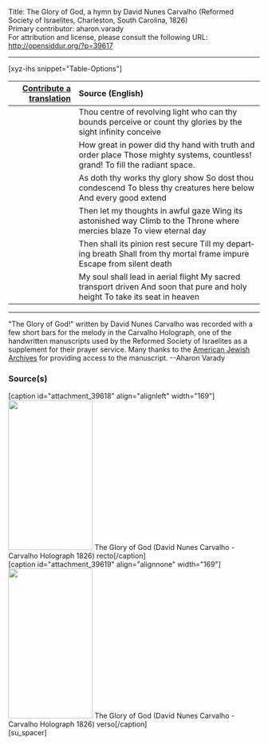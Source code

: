 <html>
<head></head>
<body>
Title: The Glory of God, a hymn by David Nunes Carvalho (Reformed Society of Israelites, Charleston, South Carolina, 1826)<br />
Primary contributor: aharon.varady<br />
For attribution and license, please consult the following URL: <a href="http://opensiddur.org/?p=39617">http://opensiddur.org/?p=39617</a>
<p />
<hr />

[xyz-ihs snippet="Table-Options"]<table style="margin-left: auto; margin-right: auto;" class="draggable">
<thead><tr><th id="x" style="text-align: right;"><a href="/contribute/upload/">Contribute a translation</a></th><th style="text-align: left;">Source (English)</th></tr></thead>
<tbody>
<tr><td style="vertical-align:top;">
<div class="liturgy" lang="he" style="text-align: right;">

</div></td>

<td style="vertical-align:top;">
<div class="english" lang="en" style="text-align: left;">
Thou centre of revolving light
 who can thy bounds perceive
or count thy glories by the sight 
infinity conceive
</div></td></tr>


<tr><td style="vertical-align:top;">
<div class="liturgy" lang="he" style="text-align: right;">

</div></td>

<td style="vertical-align:top;">
<div class="english" lang="en" style="text-align: left;">
How great in power did thy hand
with truth and order place
Those mighty systems, countless! grand!
To fill the radiant space.
</div></td></tr>


<tr><td style="vertical-align:top;">
<div class="liturgy" lang="he" style="text-align: right;">

</div></td>

<td style="vertical-align:top;">
<div class="english" lang="en" style="text-align: left;">
As doth thy works thy glory show
So dost thou condescend
To bless thy creatures here below 
And every good extend
</div></td></tr>


<tr><td style="vertical-align:top;">
<div class="liturgy" lang="he" style="text-align: right;">

</div></td>

<td style="vertical-align:top;">
<div class="english" lang="en" style="text-align: left;">
Then let my thoughts in awful gaze
Wing its astonished way
Climb to the Throne where mercies blaze 
To view eternal day
</div></td></tr>


<tr><td style="vertical-align:top;">
<div class="liturgy" lang="he" style="text-align: right;">

</div></td>

<td style="vertical-align:top;">
<div class="english" lang="en" style="text-align: left;">
Then shall its pinion rest secure
Till my departing breath
Shall from thy mortal frame impure
Escape from silent death
</div></td></tr>


<tr><td style="vertical-align:top;">
<div class="liturgy" lang="he" style="text-align: right;">

</div></td>

<td style="vertical-align:top;">
<div class="english" lang="en" style="text-align: left;">
My soul shall lead in aerial flight
My sacred transport driven
And soon that pure and holy height
To take its seat in heaven
</div></td></tr>
</tbody></table>

<hr />

"The Glory of God!" written by David Nunes Carvalho was recorded with a few short bars for the melody in the Carvalho Holograph, one of the handwritten manuscripts used by the Reformed Society of Israelites as a supplement for their prayer service. Many thanks to the <a href="http://americanjewisharchives.org">American Jewish Archives</a> for providing access to the manuscript. --Aharon Varady

<h3>Source(s)</h3>

<span style="float: right;">[caption id="attachment_39618" align="alignleft" width="169"]<a href="https://opensiddur.org/wp-content/uploads/2021/10/The-Glory-of-God-David-Nunes-Carvalho-Carvalho-Holograph-1826-recto-scaled.jpg"><img src="https://opensiddur.org/wp-content/uploads/2021/10/The-Glory-of-God-David-Nunes-Carvalho-Carvalho-Holograph-1826-recto-169x300.jpg" alt="" width="169" height="300" class="size-medium wp-image-39618" /></a> The Glory of God (David Nunes Carvalho - Carvalho Holograph 1826) recto[/caption]</span> <span style="float: left;">[caption id="attachment_39619" align="alignnone" width="169"]<a href="https://opensiddur.org/wp-content/uploads/2021/10/The-Glory-of-God-David-Nunes-Carvalho-Carvalho-Holograph-1826-verso-scaled.jpg"><img src="https://opensiddur.org/wp-content/uploads/2021/10/The-Glory-of-God-David-Nunes-Carvalho-Carvalho-Holograph-1826-verso-169x300.jpg" alt="" width="169" height="300" class="size-medium wp-image-39619" /></a> The Glory of God (David Nunes Carvalho - Carvalho Holograph 1826) verso[/caption]</span>[su_spacer]

&nbsp;

</body>
</html>